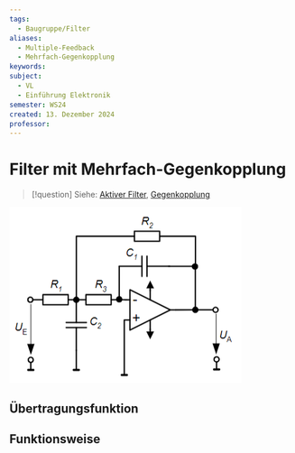 ```yaml
---
tags:
  - Baugruppe/Filter
aliases:
  - Multiple-Feedback
  - Mehrfach-Gegenkopplung
keywords: 
subject:
  - VL
  - Einführung Elektronik
semester: WS24
created: 13. Dezember 2024
professor:
---
```

 

# Filter mit Mehrfach-Gegenkopplung

> [!question] Siehe: [Aktiver Filter](Filter%20und%20Verstärker/Aktiver%20Filter.md), [Gegenkopplung](Filter%20und%20Verstärker/Kopplungsarten.md)


![](assets/Pasted%20image%2020241213034514.png)

## Übertragungsfunktion

## Funktionsweise
